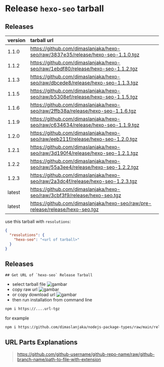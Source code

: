 # Release `hexo-seo` tarball
## Releases
| version | tarball url |
| :--- | :--- |
| 1.1.0 | https://github.com/dimaslanjaka/hexo-seo/raw/3837e35/release/hexo-seo-1.1.0.tgz |
| 1.1.2 | https://github.com/dimaslanjaka/hexo-seo/raw/1ebdf80/release/hexo-seo-1.1.2.tgz |
| 1.1.3 | https://github.com/dimaslanjaka/hexo-seo/raw/dbcede8/release/hexo-seo-1.1.3.tgz |
| 1.1.5 | https://github.com/dimaslanjaka/hexo-seo/raw/b5308ef/release/hexo-seo-1.1.5.tgz |
| 1.1.6 | https://github.com/dimaslanjaka/hexo-seo/raw/2ffb38a/release/hexo-seo-1.1.6.tgz |
| 1.1.9 | https://github.com/dimaslanjaka/hexo-seo/raw/c634634/release/hexo-seo-1.1.9.tgz |
| 1.2.0 | https://github.com/dimaslanjaka/hexo-seo/raw/eeb211f/release/hexo-seo-1.2.0.tgz |
| 1.2.1 | https://github.com/dimaslanjaka/hexo-seo/raw/3d190f4/release/hexo-seo-1.2.1.tgz |
| 1.2.2 | https://github.com/dimaslanjaka/hexo-seo/raw/55a3ee4/release/hexo-seo-1.2.2.tgz |
| 1.2.3 | https://github.com/dimaslanjaka/hexo-seo/raw/2a3dc4f/release/hexo-seo-1.2.3.tgz |
| latest | https://github.com/dimaslanjaka/hexo-seo/raw/3cbf3f9/release/hexo-seo.tgz |
| latest | https://github.com/dimaslanjaka/hexo-seo/raw/pre-release/release/hexo-seo.tgz |

use this tarball with `resolutions`:
```json
{
  "resolutions": {
    "hexo-seo": "<url of tarball>"
  }
}
```

## Releases

    ## Get URL of `hexo-seo` Release Tarball
- select tarball file
![gambar](https://user-images.githubusercontent.com/12471057/203216375-8af4b5d9-00c2-40fb-8d3d-d220beaabd46.png)
- copy raw url
![gambar](https://user-images.githubusercontent.com/12471057/203216508-7590cbb9-a1ce-47d6-96ca-8d82149f0762.png)
- or copy download url
![gambar](https://user-images.githubusercontent.com/12471057/203216541-3807d2c3-5213-49f3-b93d-c626dbae3b2e.png)
- then run installation from command line
```bash
npm i https://....url-tgz
```
for example
```bash
npm i https://github.com/dimaslanjaka/nodejs-package-types/raw/main/release/nodejs-package-types.tgz
```

## URL Parts Explanations
> https://github.com/github-username/github-repo-name/raw/github-branch-name/path-to-file-with-extension